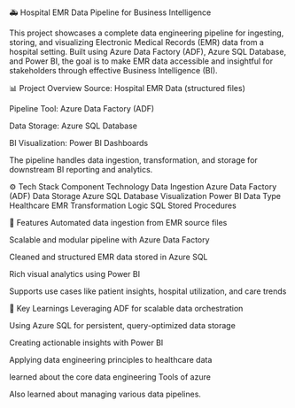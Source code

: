 
🚑 Hospital EMR Data Pipeline for Business Intelligence

This project showcases a complete data engineering pipeline for ingesting, storing, and visualizing Electronic Medical Records (EMR) data from a hospital setting. 
Built using Azure Data Factory (ADF), Azure SQL Database, and Power BI, the goal is to make EMR data accessible and insightful for stakeholders through effective Business Intelligence (BI).

📊 Project Overview
Source: Hospital EMR Data (structured files)

Pipeline Tool: Azure Data Factory (ADF)

Data Storage: Azure SQL Database

BI Visualization: Power BI Dashboards

The pipeline handles data ingestion, transformation, and storage for downstream BI reporting and analytics.

⚙️ Tech Stack
Component	Technology
Data Ingestion	Azure Data Factory (ADF)
Data Storage	Azure SQL Database
Visualization	Power BI
Data Type	Healthcare EMR
Transformation Logic	SQL Stored Procedures


🚀 Features
Automated data ingestion from EMR source files

Scalable and modular pipeline with Azure Data Factory

Cleaned and structured EMR data stored in Azure SQL

Rich visual analytics using Power BI

Supports use cases like patient insights, hospital utilization, and care trends

🧠 Key Learnings
Leveraging ADF for scalable data orchestration

Using Azure SQL for persistent, query-optimized data storage

Creating actionable insights with Power BI

Applying data engineering principles to healthcare data

learned about the core data engineering Tools of azure 

Also learned about managing various data pipelines.
